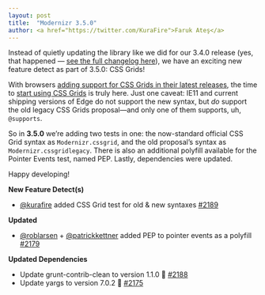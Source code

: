 ```yaml
---
layout: post
title:  "Modernizr 3.5.0"
author: <a href="https://twitter.com/KuraFire">Faruk Ateş</a>
---
```


Instead of quietly updating the library like we did for our 3.4.0 release (yes, that happened — [see the full changelog here](https://modernizr.com/news/modernizr-3-4-0)), we have an exciting new feature detect as part of 3.5.0: CSS Grids!

With browsers [adding support for CSS Grids in their latest releases](http://caniuse.com/#feat=css-grid), the time to [start using CSS Grids](https://alistapart.com/article/practical-grid) is truly here. Just one caveat: IE11 and current shipping versions of Edge do not support the new syntax, but _do_ support the old legacy CSS Grids proposal—and only one of them supports, uh, `@supports`.

So in **3.5.0** we’re adding two tests in one: the now-standard official CSS Grid syntax as `Modernizr.cssgrid`, and the old proposal’s syntax as `Modernizr.cssgridlegacy`. There is also an additional polyfill available for the Pointer Events test, named PEP. Lastly, dependencies were updated.

Happy developing!

**New Feature Detect(s)**
- [@kurafire](https://github.com/kurafire) added CSS Grid test for old & new syntaxes [#2189](https://github.com/Modernizr/Modernizr/pull/2189)

**Updated**
- [@roblarsen](https://github.com/roblarsen) + [@patrickkettner](https://github.com/patrickkettner) added PEP to pointer events as a polyfill [#2179](https://github.com/Modernizr/Modernizr/pull/2179)

**Updated Dependencies**
- Update grunt-contrib-clean to version 1.1.0 🚀 [#2188](https://github.com/Modernizr/Modernizr/pull/2188)
- Update yargs to version 7.0.2 🚀 [#2175](https://github.com/Modernizr/Modernizr/pull/2175)
